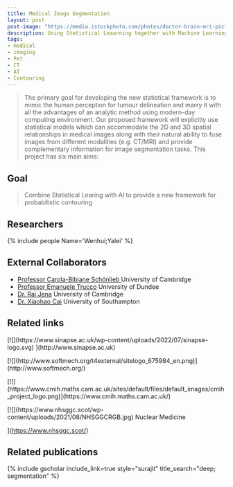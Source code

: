 ```yaml
---
title: Medical Image Segmentation 
layout: post
post-image: "https://media.istockphoto.com/photos/doctor-brain-mri-picture-id862563174?k=20&m=862563174&s=612x612&w=0&h=v2xubyZ1jSG0XpNS9nME2Jt6UciQI9eCnmfAvIg-mmQ="
description: Using Statistical Leaarning together with Machine Learning and AI to develope a framework for contouring medical images
tags:
- medical
- imaging
- Pet
- CT
- AI
- Contouring
---
```


 
> The primary goal for developing the new statistical framework is to mimic the human perception for tumour delineation and marry it with all the advantages of an analytic method using modern-day computing environment. Our proposed framework will explicitly use statistical models which can accommodate the 2D and 3D spatial relationships in medical images along with their natural ability to fuse images from different modalities (e.g. CT/MRI) and provide complementary information for image segmentation tasks. This project has six main aims:









## Goal
> Combine Statistical Learing with AI to provide a new framework for probabilistic contouring

## Researchers

{% include people Name='Wenhui;Yalei' %}

## External Collaborators
- [Professor Carola-Bibiane Schönlieb ](https://www.damtp.cam.ac.uk/user/cbs31/Home.html) University of Cambridge 
- [Professor Emanuele Trucco](https://www.dundee.ac.uk/people/emanuele-trucco) University of Dundee
- [Dr. Raj Jena](https://www.oncology.cam.ac.uk/research/our-research/jena) University of Cambridge 
- [Dr. Xiaohao Cai](https://xiaohaocai.netlify.app/) University of Southampton

## Related links

<div class="card-footer" markdown=1 >

<p class="card-footer-item " markdown=1>
[![](https://www.sinapse.ac.uk/wp-content/uploads/2022/07/sinapse-logo.svg)
](http://www.sinapse.ac.uk)</p>

<p class="card-footer-item" markdown=1>
[![](http://www.softmech.org/t4external/sitelogo_675984_en.png)](http://www.softmech.org/)
</p>

<p class="card-footer-item" markdown=1>
[![](https://www.cmih.maths.cam.ac.uk/sites/default/files/default_images/cmih_project_logo.png)](https://www.cmih.maths.cam.ac.uk/)
</p>




<p class="card-footer-item nobr" markdown=1>
[![](https://www.nhsggc.scot/wp-content/uploads/2021/08/NHSGGCRGB.jpg) 
Nuclear Medicine

](https://www.nhsggc.scot/) 
</p>




</div>




## Related publications 
{% include gscholar include_link=true style="surajit" title_search="deep; segmentation" %}
